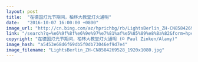 ```yaml
---
layout: post
title:  "在德国灯光节期间，柏林大教堂灯火通明"
date:   "2016-10-07 16:00:00 +0800"
image_url: "http://cn.bing.com/az/hprichbg/rb/LightsBerlin_ZH-CN8584269528_1920x1080.jpg"
link: "/search?q=%e6%9f%8f%e6%9e%97%e7%81%af%e5%85%89%e8%8a%82&form=hpcapt&mkt=zh-cn"
copyright: "在德国灯光节期间，柏林大教堂灯火通明 (© Paul Zinken/Alamy)"
image_hash: "a5453e68d6f69db5f0db73046ef9d7e4"
image_filename: "LightsBerlin_ZH-CN8584269528_1920x1080.jpg"
---
```


